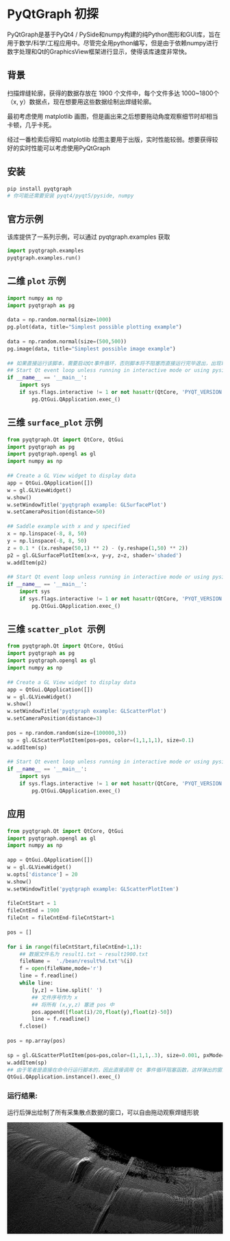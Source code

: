 # PyQtGraph 初探

PyQtGraph是基于PyQt4 / PySide和numpy构建的纯Python图形和GUI库，旨在用于数学/科学/工程应用中。尽管完全用python编写，但是由于依赖numpy进行数字处理和Qt的GraphicsView框架进行显示，使得该库速度非常快。

## 背景

扫描焊缝轮廓，获得的数据存放在 1900 个文件中，每个文件多达 1000~1800个（x, y）数据点，现在想要用这些数据绘制出焊缝轮廓。

最初考虑使用 matplotlib 画图，但是画出来之后想要拖动角度观察细节时却相当卡顿，几乎卡死。

经过一番检索后得知 matplotlib 绘图主要用于出版，实时性能较弱。想要获得较好的实时性能可以考虑使用PyQtGraph

## 安装

```bash
pip install pyqtgraph
# 你可能还需要安装 pyqt4/pyqt5/pyside, numpy
```

## 官方示例

该库提供了一系列示例，可以通过 pyqtgraph.examples 获取

```python
import pyqtgraph.examples
pyqtgraph.examples.run()
```

## 二维 `plot` 示例

```python
import numpy as np
import pyqtgraph as pg

data = np.random.normal(size=1000)
pg.plot(data, title="Simplest possible plotting example")

data = np.random.normal(size=(500,500))
pg.image(data, title="Simplest possible image example")

## 如果直接运行该脚本，需要启动Qt事件循环，否则脚本将不阻塞而直接运行完毕退出，出现现象是窗口一闪而过，程序退出。
## Start Qt event loop unless running in interactive mode or using pyside.
if __name__ == '__main__':
    import sys
    if sys.flags.interactive != 1 or not hasattr(QtCore, 'PYQT_VERSION'):
        pg.QtGui.QApplication.exec_()
```

## 三维 `surface_plot` 示例

```python
from pyqtgraph.Qt import QtCore, QtGui
import pyqtgraph as pg
import pyqtgraph.opengl as gl
import numpy as np

## Create a GL View widget to display data
app = QtGui.QApplication([])
w = gl.GLViewWidget()
w.show()
w.setWindowTitle('pyqtgraph example: GLSurfacePlot')
w.setCameraPosition(distance=50)

## Saddle example with x and y specified
x = np.linspace(-8, 8, 50)
y = np.linspace(-8, 8, 50)
z = 0.1 * ((x.reshape(50,1) ** 2) - (y.reshape(1,50) ** 2))
p2 = gl.GLSurfacePlotItem(x=x, y=y, z=z, shader='shaded')
w.addItem(p2)

## Start Qt event loop unless running in interactive mode or using pyside.
if __name__ == '__main__':
    import sys
    if sys.flags.interactive != 1 or not hasattr(QtCore, 'PYQT_VERSION'):
        pg.QtGui.QApplication.exec_()
```

## 三维 `scatter_plot `示例

```python
from pyqtgraph.Qt import QtCore, QtGui
import pyqtgraph as pg
import pyqtgraph.opengl as gl
import numpy as np

## Create a GL View widget to display data
app = QtGui.QApplication([])
w = gl.GLViewWidget()
w.show()
w.setWindowTitle('pyqtgraph example: GLScatterPlot')
w.setCameraPosition(distance=3)

pos = np.random.random(size=(100000,3))
sp = gl.GLScatterPlotItem(pos=pos, color=(1,1,1,1), size=0.1)
w.addItem(sp)

## Start Qt event loop unless running in interactive mode or using pyside.
if __name__ == '__main__':
    import sys
    if sys.flags.interactive != 1 or not hasattr(QtCore, 'PYQT_VERSION'):
        pg.QtGui.QApplication.exec_()
```

## 应用

```python
from pyqtgraph.Qt import QtCore, QtGui
import pyqtgraph.opengl as gl
import numpy as np

app = QtGui.QApplication([])
w = gl.GLViewWidget()
w.opts['distance'] = 20
w.show()
w.setWindowTitle('pyqtgraph example: GLScatterPlotItem')

fileCntStart = 1
fileCntEnd = 1900
fileCnt = fileCntEnd-fileCntStart+1

pos = []

for i in range(fileCntStart,fileCntEnd+1,1):
    ## 数据文件名为 result1.txt ~ result1900.txt
    fileName =  './bean/result%d.txt'%(i)
    f = open(fileName,mode='r')
    line = f.readline()
    while line:
        [y,z] = line.split(' ')
        ## 文件序号作为 x
        ## 将所有 (x,y,z) 塞进 pos 中
        pos.append([float(i)/20,float(y),float(z)-50])   
        line = f.readline()     
    f.close()

pos = np.array(pos)

sp = gl.GLScatterPlotItem(pos=pos,color=(1,1,1,.3), size=0.001, pxMode=True)
w.addItem(sp)
## 由于笔者是直接在命令行运行脚本的，因此直接调用 Qt 事件循环阻塞函数，这样弹出的窗口才能正常工作
QtGui.QApplication.instance().exec_()
```

### 运行结果: 

运行后弹出绘制了所有采集散点数据的窗口，可以自由拖动观察焊缝形貌

![散点效果图](./img/scatter_example.png)